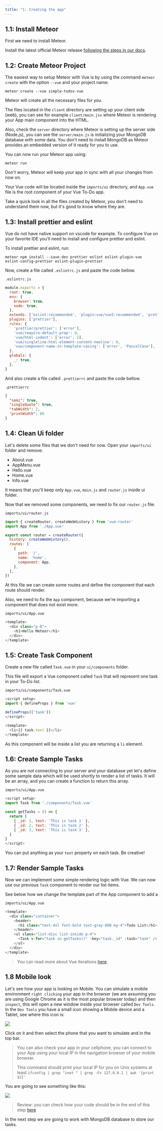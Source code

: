 ```yaml
---
title: "1: Creating the app"
---
```


## 1.1: Install Meteor
First we need to install Meteor.

Install the latest official Meteor release [following the steps in our docs](https://docs.meteor.com/install.html).

## 1.2: Create Meteor Project

The easiest way to setup Meteor with Vue is by using the command `meteor create` with the option `--vue` and your project name:

```
meteor create --vue simple-todos-vue
```

Meteor will create all the necessary files for you. 

The files located in the `client` directory are setting up your client side (web), you can see for example `client/main.jsx` where Meteor is rendering your App main component into the HTML.

Also, check the `server` directory where Meteor is setting up the server side (Node.js), you can see the `server/main.js` is initializing your MongoDB database with some data. You don't need to install MongoDB as Meteor provides an embedded version of it ready for you to use.

You can now run your Meteor app using: 

```
meteor run
```

Don't worry, Meteor will keep your app in sync with all your changes from now on.

Your Vue code will be located inside the `imports/ui` directory, and `App.vue` file is the root component of your Vue To-Do app.

Take a quick look in all the files created by Meteor, you don't need to understand them now, but it's good to know where they are.

## 1.3: Install prettier and eslint
Vue do not have native support on vscode for example. To configure Vue on your favorite IDE you'll need to install and configure prettier and eslint.

To install prettier and eslint, run:
```
meteor npm install --save-dev prettier eslint eslint-plugin-vue eslint-config-prettier eslint-plugin-prettier
```

Now, create a file called `.eslintrc.js` and paste the code bellow.

`.eslintrc.js`
```javascript
module.exports = {
  root: true,
  env: {
    browser: true,
    node: true,
  },
  extends: ['eslint:recommended', 'plugin:vue/vue3-recommended', 'prettier'],
  plugins: ['prettier'],
  rules: {
    'prettier/prettier': ['error'],
    'vue/require-default-prop': 0,
    'vue/html-indent': ['error', 2],
    'vue/singleline-html-element-content-newline': 0,
    'vue/component-name-in-template-casing': ['error', 'PascalCase'],
  },
  globals: {
    _: true,
  },
}
```

And also create a file called `.prettierrc` and paste the code bellow.

`.prettierrc`
```json
{
  "semi": true,
  "singleQuote": true,
  "tabWidth": 2,
  "printWidth": 80
}
```


## 1.4: Clean Ui folder

Let's delete some files that we don't need for now. Open your `imports/ui` folder and remove:
- About.vue
- AppMenu.vue
- Hello.vue
- Home.vue
- Info.vue

It means that you'll keep only `App.vue`, `main.js` and `router.js` inside ui folder.

Now that we removed some components, we need to fix our `router.js` file:

`imports/ui/router.js`

```javascript
import { createRouter, createWebHistory } from 'vue-router'
import App from './App.vue'

export const router = createRouter({
  history: createWebHistory(),
  routes: [
    {
      path: '/',
      name: 'home',
      component: App,
    },
  ],
})
```

At this file we can create some routes and define the component that each route should render.

Also, we need to fix the `App` component, because we're importing a component that does not exist more.

`imports/ui/App.vue`

```javascript
<template>
  <div class="p-8">
    <h1>Hello Meteor</h1>
  </div>
</template>
```

## 1.5: Create Task Component

Create a new file called `Task.vue` in your `ui/components` folder.

This file will export a Vue component called `Task` that will represent one task in your To-Do list. 

`imports/ui/components/Task.vue`
```javascript
<script setup>
import { defineProps } from 'vue'

defineProps(['task'])
</script>

<template>
  <li>{{ task.text }}</li>
</template>

```

As this component will be inside a list you are returning a `li` element.

## 1.6: Create Sample Tasks

As you are not connecting to your server and your database yet let's define some sample data which will be used shortly to render a list of tasks. It will be an array, and you can create a function to return this array.

`imports/ui/App.vue`
```javascript
<script setup>
import Task from './components/Task.vue'

const getTasks = () => {
  return [
    { _id: 1, text: 'This is task 1' },
    { _id: 2, text: 'This is task 2' },
    { _id: 3, text: 'This is task 3' },
  ]
}
</script>
```

You can put anything as your `text` property on each task. Be creative!

## 1.7: Render Sample Tasks

Now we can implement some simple rendering logic with Vue. We can now use our previous `Task` component to render our list items.

See below how we change the template part of the App component to add a 

`imports/ui/App.vue`
```javascript
<template>
  <div class="container">
    <header>
      <h1 class="text-4xl font-bold text-gray-800 my-4">Todo List</h1>
    </header>
    <ul class="list-disc list-inside p-4">
      <Task v-for="task in getTasks()" :key="task._id" :task="task" />
    </ul>
  </div>
</template>
```

> You can read more about Vue iterations [here](https://vuejs.org/api/built-in-directives.html#v-for).

## 1.8 Mobile look

Let's see how your app is looking on Mobile. You can simulate a mobile environment `right clicking` your app in the browser (we are assuming you are using Google Chrome as it is the most popular browser today) and then `inspect`, this will open a new window inside your browser called `Dev Tools`. In the `Dev Tools` you have a small icon showing a Mobile device and a Tablet, see where this icon is:

<img class="step-images" src="/simple-todos/assets/step01-dev-tools-mobile-button.png"/>

Click on it and then select the phone that you want to simulate and in the top bar.

> You can also check your app in your cellphone, you can connect to your App using your local IP in the navigation browser of your mobile browser.
>
> This command should print your local IP for you on Unix systems at least
`ifconfig | grep "inet " | grep -Fv 127.0.0.1 | awk '{print $2}'`

You are going to see something like this:

<img class="step-images" src="/simple-todos/assets/step01-mobile.png"/>

> Review: you can check how your code should be in the end of this step [here](https://github.com/meteor/vue3-tutorial/tree/master/src/simple-todos/step01) 

In the next step we are going to work with MongoDB database to store our tasks.
